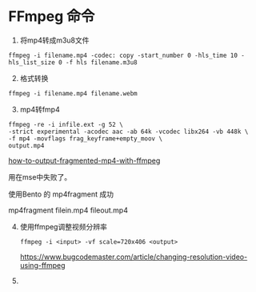 # FFmpeg 命令

1. 将mp4转成m3u8文件

```
ffmpeg -i filename.mp4 -codec: copy -start_number 0 -hls_time 10 -hls_list_size 0 -f hls filename.m3u8
```

2. 格式转换

 ```
ffmpeg -i filename.mp4 filename.webm
 ```

3. mp4转fmp4

```
ffmpeg -re -i infile.ext -g 52 \
-strict experimental -acodec aac -ab 64k -vcodec libx264 -vb 448k \
-f mp4 -movflags frag_keyframe+empty_moov \
output.mp4
```

[how-to-output-fragmented-mp4-with-ffmpeg](https://stackoverflow.com/questions/8616855/how-to-output-fragmented-mp4-with-ffmpeg)

用在mse中失败了。

使用Bento 的 mp4fragment 成功

mp4fragment filein.mp4 fileout.mp4

4. 使用ffmpeg调整视频分辨率

   `ffmpeg -i <input> -vf scale=720x406 <output>`

   https://www.bugcodemaster.com/article/changing-resolution-video-using-ffmpeg

5. 
